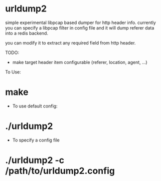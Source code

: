 urldump2
========

simple experimental libpcap based dumper for http header info.
currently you can specify a libpcap filter in config file and it will
dump referer data into a redis backend.

you can modify it to extract any required field from http header.


TODO:
- make target header item configurable (referer, location, agent, ...)


To Use:
# make
- To use default config:
# ./urldump2

- To specify a config file
# ./urldump2 -c /path/to/urldump2.config
